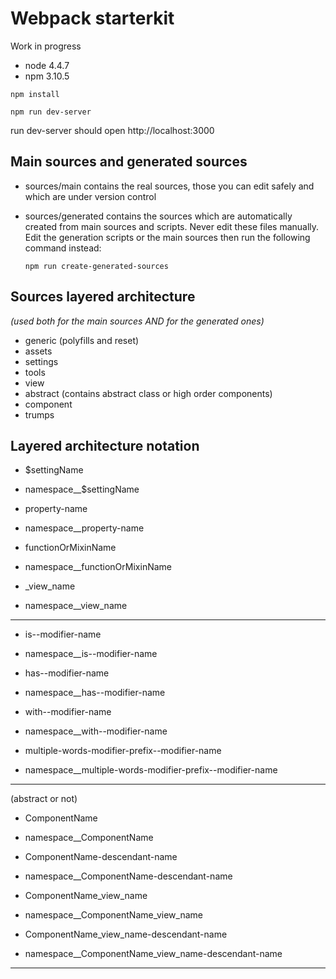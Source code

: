 Webpack starterkit
==================

Work in progress

+ node 4.4.7
+ npm 3.10.5

```
npm install

npm run dev-server
```

run dev-server should open http://localhost:3000

Main sources and generated sources
-------

+ sources/main contains the real sources, those you can edit safely and which are under version control

+ sources/generated contains the sources which are automatically created from main sources and scripts. Never edit these files manually. Edit the generation scripts or the main sources then run the following command instead:

	```
	npm run create-generated-sources
	```

Sources layered architecture
----------------------------

*(used both for the main sources AND for the generated ones)*

+ generic (polyfills and reset)
+ assets
+ settings
+ tools
+ view
+ abstract (contains abstract class or high order components)
+ component
+ trumps

Layered architecture notation
-----------------------------

+ $settingName
+ namespace__$settingName

+ property-name
+ namespace__property-name

+ functionOrMixinName
+ namespace__functionOrMixinName

+ _view_name
+ namespace__view_name

--------------------

+ is--modifier-name
+ namespace__is--modifier-name

+ has--modifier-name
+ namespace__has--modifier-name

+ with--modifier-name
+ namespace__with--modifier-name

+ multiple-words-modifier-prefix--modifier-name
+ namespace__multiple-words-modifier-prefix--modifier-name

--------------------

(abstract or not)

+ ComponentName
+ namespace__ComponentName

+ ComponentName-descendant-name
+ namespace__ComponentName-descendant-name

+ ComponentName_view_name
+ namespace__ComponentName_view_name

+ ComponentName_view_name-descendant-name
+ namespace__ComponentName_view_name-descendant-name

----------------------